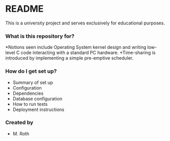 # README #

This is a university project and serves exclusively for educational purposes.

### What is this repository for? ###

*Notions seen include Operating System kernel design and writing low-level C code interacting with a standard PC hardware.
*Time-sharing is introduced by implementing a simple pre-emptive scheduler.

### How do I get set up? ###

* Summary of set up
* Configuration
* Dependencies
* Database configuration
* How to run tests
* Deployment instructions

### Created by ###

* M. Roth